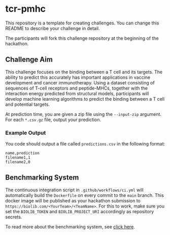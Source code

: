 # tcr-pmhc
This repository is a template for creating challenges. You can change this README to describe your challenge in detail.

The participants will fork this challenge repository at the beginning of the hackathon.

## Challenge Aim

This challenge focuses on the binding between a T cell and its targets. The ability to predict this accurately has important applications in vaccine development and cancer immunotherapy. Using a dataset consisting of sequences of T-cell receptors and peptide-MHCs, together with the interaction energy predicted from structural models, participants will develop machine learning algorithms to predict the binding between a T cell and potential targets.

At prediction time, you are given a zip file using the `--input-zip` argument. 
For each `*.csv.gz` file, output your prediction. 

### Example Output
You code should output a file called `predictions.csv` in the following format:

```
name,prediction
filename1,1
filename2,0
```

## Benchmarking System
The continuous integration script in `.github/workflows/ci.yml` will automatically build the `Dockerfile` on every commit to the `main` branch. This docker image will be published as your hackathon submission to `https://biolib.com/<YourTeam>/<TeamName>`. For this to work, make sure you set the `BIOLIB_TOKEN` and `BIOLIB_PROJECT_URI` accordingly as repository secrets. 

To read more about the benchmarking system, see [click here](https://www.notion.so/Benchmarking-System-46bfaeea0119490cb611688b493c589a).